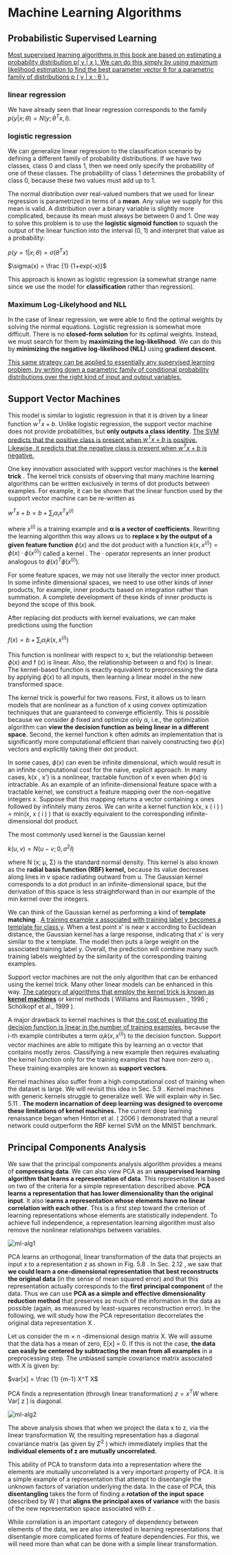 # Machine Learning Algorithms

## Probabilistic Supervised Learning

<u>Most supervised learning algorithms in this book are based on estimating a probability distribution p( y | x ). We can do this simply by using maximum likelihood estimation to find the best parameter vector θ for a parametric family of distributions p ( y | x ; θ ) .</u>

### linear regression 

We have already seen that linear regression corresponds to the family
$p ( y | x ; θ ) = N ( y ; θ ^T x , I )$.

### logistic regression 

We can generalize linear regression to the classification scenario by defining a different family of probability distributions. If we have two classes, class 0 and class 1, then we need only specify the probability of one of these classes. The probability of class 1 determines the probability of class 0, because these two values must add up to 1.

The normal distribution over real-valued numbers that we used for linear regression is parametrized in terms of a **mean**. Any value we supply for this mean is valid. A distribution over a binary variable is slightly more complicated, because its mean must always be between 0 and 1. One way to solve this problem is to use the **logistic sigmoid function** to squash the output of the linear function into the interval (0, 1) and interpret that value as a probability:

$p(y=1|x;\theta) = \sigma(\theta^T x)$

$\sigma(x) = \frac {1} {1+exp(-x)}$

This approach is known as logistic regression (a somewhat strange name since we use the model for **classification** rather than regression).

### Maximum Log-Likelyhood and NLL

In the case of linear regression, we were able to find the optimal weights by solving the normal equations. Logistic regression is somewhat more difficult. There is no **closed-form solution** for its optimal weights. Instead, we must search for them by **maximizing the log-likelihood**. We can do this by **minimizing the negative log-likelihood (NLL)** using **gradient descent**.

<u>This same strategy can be applied to essentially any supervised learning problem, by writing down a parametric family of conditional probability distributions over the right kind of input and output variables.</u>

## Support Vector Machines

This model is similar to logistic regression in that it is driven by a linear function $w^T x + b$. Unlike logistic regression, the support vector machine does not provide probabilities, but **only outputs a class identity**. <u>The SVM predicts that the positive class is present when $w ^T x + b$ is positive. Likewise, it predicts that the negative class is present when $w ^T x + b$ is negative.</u>

One key innovation associated with support vector machines is the **kernel trick** . The kernel trick consists of observing that many machine learning algorithms can be written exclusively in terms of dot products between examples. For example, it can be shown that the linear function used by the support vector machine can be
re-written as 

$w^Tx +b = b + \sum_i \alpha_i x^T x^{(i)}$

where $x^{(i)}$ is a training example and **α is a vector of coefficients**. Rewriting the learning algorithm this way allows us to **replace x by the output of a given feature function** $\phi(x)$ and the dot product with a function $k(x , x  ^{(i)}) = \phi(x) · \phi(x^{(i)})$ called a kernel . The · operator represents an inner product analogous to $\phi(x) ^T \phi(x^{(i)})$.

For some feature spaces, we may not use literally the vector inner product. In some infinite dimensional spaces, we need to use other kinds of inner products, for example, inner products based on integration rather than summation. A complete development of these kinds of inner products is beyond the scope of this book.

After replacing dot products with kernel evaluations, we can make predictions using the function

$f(x) = b+\sum_i \alpha_i k(x,x^{(i)})$

This function is nonlinear with respect to x, but the relationship between $\phi(x)$ and f (x) is linear. Also, the relationship between α and f(x) is linear. The kernel-based function is exactly equivalent to preprocessing the data by applying
$\phi( x )$ to all inputs, then learning a linear model in the new transformed space. 

The kernel trick is powerful for two reasons. First, it allows us to learn models that are nonlinear as a function of x using convex optimization techniques that are guaranteed to converge efficiently. This is possible because we consider $\phi$ fixed and optimize only α, i.e., the optimization algorithm can **view the decision function as being linear in a different space.** Second, the kernel function k often admits an implementation that is significantly more computational efficient than naively constructing two $\phi( x )$ vectors and explicitly taking their dot product.

In some cases, $\phi( x )$ can even be infinite dimensional, which would result in an infinite computational cost for the naive, explicit approach. In many cases, k(x , x') is a nonlinear, tractable function of x even when $\phi( x )$  is intractable. As an example of an infinite-dimensional feature space with a tractable kernel, we construct a feature mapping over the non-negative integers x. Suppose that this mapping returns a vector containing x ones followed by infinitely many zeros. We can write a kernel function k(x, x ( i ) ) = min(x, x ( i ) ) that is exactly equivalent to the corresponding infinite-dimensional dot product.

The most commonly used kernel is the Gaussian kernel

$k(u,v) = N(u-v; 0, \sigma^2 I)$

where N (x; μ, Σ) is the standard normal density. This kernel is also known as the **radial basis function (RBF) kernel,** because its value decreases along lines in v space radiating outward from u. The Gaussian kernel corresponds to a dot product in an infinite-dimensional space, but the derivation of this space is less straightforward than in our example of the min kernel over the integers.

We can think of the Gaussian kernel as performing a kind of **template matching** . <u>A training example x associated with training label y becomes a template for class y</u>. When a test point x' is near x according to Euclidean distance, the Gaussian kernel has a large response, indicating that x' is very similar to the x template. The model then puts a large weight on the associated training label y. Overall, the prediction will combine many such training labels weighted by the similarity of the corresponding training examples.

Support vector machines are not the only algorithm that can be enhanced using the kernel trick. Many other linear models can be enhanced in this way. <u>The category of algorithms that employ the kernel trick is known as **kernel machines**</u> or kernel methods ( Williams and Rasmussen , 1996 ; Schölkopf et al., 1999 ).

A major drawback to kernel machines is that <u>the cost of evaluating the decision function is linear in the number of training examples</u>, because the i-th example contributes a term $α_i k(x , x^{(i)} )$ to the decision function. Support vector machines are able to mitigate this by learning an α vector that contains mostly zeros. Classifying a new example then requires evaluating the kernel function only for the training examples that have non-zero $α_i$ . These training examples are known as **support vectors**.

Kernel machines also suffer from a high computational cost of training when the dataset is large. We will revisit this idea in Sec. 5.9 . Kernel machines with generic kernels struggle to generalize well. We will explain why in Sec. 5.11 . **The modern incarnation of deep learning was designed to overcome these limitations of kernel machines.** The current deep learning renaissance began when Hinton et al. ( 2006 ) demonstrated that a neural network could outperform the RBF kernel SVM on the MNIST benchmark.

## Principal Components Analysis

We saw that the principal components analysis algorithm provides a means of **compressing data**. We can also view PCA as an **unsupervised learning algorithm that learns a representation of data**. This representation is based on
two of the criteria for a simple representation described above. **PCA learns a representation that has lower dimensionality than the original input**. It also l**earns a representation whose elements have no linear correlation with each other**. This is a first step toward the criterion of learning representations whose elements are
statistically independent. To achieve full independence, a representation learning algorithm must also remove the nonlinear relationships between variables.

![ml-alg1](/home/wxu/proj2/deep-learning-notes/assets/ml-alg1.png)

PCA learns an orthogonal, linear transformation of the data that projects an input x to a representation z as shown in Fig. 5.8 . In Sec. 2.12 , we saw that **we could learn a one-dimensional representation that best reconstructs the original data** (in the sense of mean squared error) and that this representation actually corresponds to the **first principal component** of the data. Thus we can use **PCA as a simple and effective dimensionality reduction method** that preserves as much of the information in the data as possible (again, as measured by least-squares reconstruction error). In the following, we will study how the PCA representation decorrelates the original data representation X .

Let us consider the m × n -dimensional design matrix X. We will assume that the data has a mean of zero, E[x] = 0. If this is not the case, **the data can easily be centered by subtracting the mean from all examples** in a preprocessing step. The unbiased sample covariance matrix associated with X is given by:

$var[x] = \frac {1} {m-1} X^T X$

PCA finds a representation (through linear transformation) $z = x ^T W$ where Var[ z ] is diagonal.

![ml-alg2](/home/wxu/proj2/deep-learning-notes/assets/ml-alg2.png)

The above analysis shows that when we project the data x to z, via the linear transformation W, the resulting representation has a diagonal covariance matrix (as given by $Σ^2$ ) which immediately implies that the **individual elements of z are mutually uncorrelated.**

This ability of PCA to transform data into a representation where the elements are mutually uncorrelated is a very important property of PCA. It is a simple example of a representation that attempt to disentangle the unknown factors of variation underlying the data. In the case of PCA, this **disentangling** takes the form of finding a **rotation of the input space** (described by W ) that **aligns the principal axes of variance** with the basis of the new representation space associated with z .

While correlation is an important category of dependency between elements of the data, we are also interested in learning representations that disentangle more complicated forms of feature dependencies. For this, we will need more than what can be done with a simple linear transformation.


